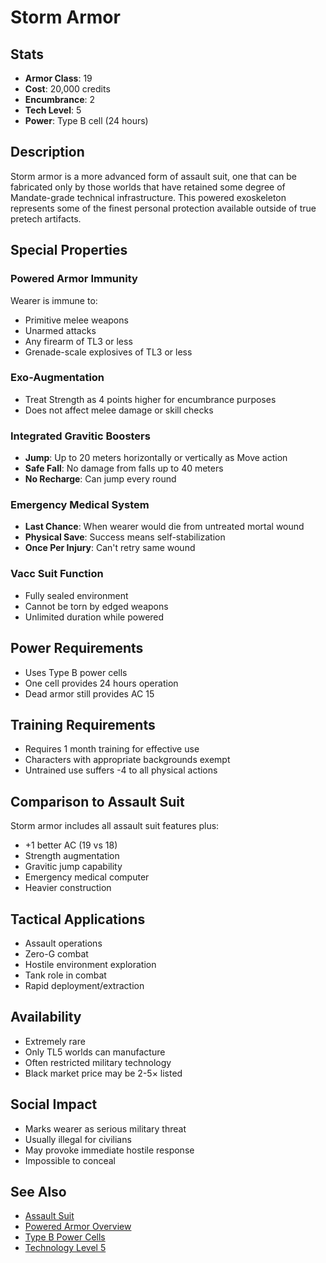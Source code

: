 # Storm Armor

## Stats
- **Armor Class**: 19
- **Cost**: 20,000 credits
- **Encumbrance**: 2
- **Tech Level**: 5
- **Power**: Type B cell (24 hours)

## Description
Storm armor is a more advanced form of assault suit, one that can be fabricated only by those worlds that have retained some degree of Mandate-grade technical infrastructure. This powered exoskeleton represents some of the finest personal protection available outside of true pretech artifacts.

## Special Properties

### Powered Armor Immunity
Wearer is immune to:
- Primitive melee weapons
- Unarmed attacks  
- Any firearm of TL3 or less
- Grenade-scale explosives of TL3 or less

### Exo-Augmentation
- Treat Strength as 4 points higher for encumbrance purposes
- Does not affect melee damage or skill checks

### Integrated Gravitic Boosters
- **Jump**: Up to 20 meters horizontally or vertically as Move action
- **Safe Fall**: No damage from falls up to 40 meters
- **No Recharge**: Can jump every round

### Emergency Medical System
- **Last Chance**: When wearer would die from untreated mortal wound
- **Physical Save**: Success means self-stabilization
- **Once Per Injury**: Can't retry same wound

### Vacc Suit Function
- Fully sealed environment
- Cannot be torn by edged weapons
- Unlimited duration while powered

## Power Requirements
- Uses Type B power cells
- One cell provides 24 hours operation
- Dead armor still provides AC 15

## Training Requirements
- Requires 1 month training for effective use
- Characters with appropriate backgrounds exempt
- Untrained use suffers -4 to all physical actions

## Comparison to Assault Suit
Storm armor includes all assault suit features plus:
- +1 better AC (19 vs 18)
- Strength augmentation
- Gravitic jump capability
- Emergency medical computer
- Heavier construction

## Tactical Applications
- Assault operations
- Zero-G combat
- Hostile environment exploration
- Tank role in combat
- Rapid deployment/extraction

## Availability
- Extremely rare
- Only TL5 worlds can manufacture
- Often restricted military technology
- Black market price may be 2-5× listed

## Social Impact
- Marks wearer as serious military threat
- Usually illegal for civilians
- May provoke immediate hostile response
- Impossible to conceal

## See Also
- [Assault Suit](assault-suit.md)
- [Powered Armor Overview](../README.md)
- [Type B Power Cells](../../general-equipment/power-cells.md)
- [Technology Level 5](../../../setting/technology.md)